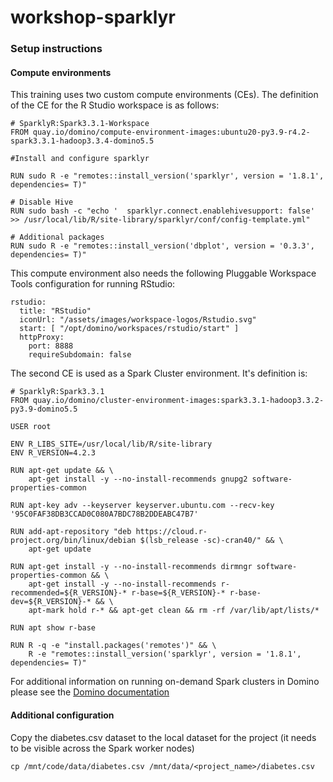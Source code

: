 # workshop-sparklyr

### Setup instructions

#### Compute environments

This training uses two custom compute environments (CEs). The definition of the CE for the R Studio workspace is as follows:

```
# SparklyR:Spark3.3.1-Workspace
FROM quay.io/domino/compute-environment-images:ubuntu20-py3.9-r4.2-spark3.3.1-hadoop3.3.4-domino5.5

#Install and configure sparklyr

RUN sudo R -e "remotes::install_version('sparklyr', version = '1.8.1', dependencies= T)"

# Disable Hive
RUN sudo bash -c "echo '  sparklyr.connect.enablehivesupport: false' >> /usr/local/lib/R/site-library/sparklyr/conf/config-template.yml"

# Additional packages
RUN sudo R -e "remotes::install_version('dbplot', version = '0.3.3', dependencies= T)"
```

This compute environment also needs the following Pluggable Workspace Tools configuration for running RStudio:

```
rstudio:
  title: "RStudio"
  iconUrl: "/assets/images/workspace-logos/Rstudio.svg"
  start: [ "/opt/domino/workspaces/rstudio/start" ]
  httpProxy:
    port: 8888
    requireSubdomain: false
```

The second CE is used as a Spark Cluster environment. It's definition is:

```
# SparklyR:Spark3.3.1
FROM quay.io/domino/cluster-environment-images:spark3.3.1-hadoop3.3.2-py3.9-domino5.5

USER root

ENV R_LIBS_SITE=/usr/local/lib/R/site-library
ENV R_VERSION=4.2.3

RUN apt-get update && \
    apt-get install -y --no-install-recommends gnupg2 software-properties-common

RUN apt-key adv --keyserver keyserver.ubuntu.com --recv-key '95C0FAF38DB3CCAD0C080A7BDC78B2DDEABC47B7'

RUN add-apt-repository "deb https://cloud.r-project.org/bin/linux/debian $(lsb_release -sc)-cran40/" && \
    apt-get update
    
RUN apt-get install -y --no-install-recommends dirmngr software-properties-common && \
    apt-get install -y --no-install-recommends r-recommended=${R_VERSION}-* r-base=${R_VERSION}-* r-base-dev=${R_VERSION}-* && \
    apt-mark hold r-* && apt-get clean && rm -rf /var/lib/apt/lists/*
    
RUN apt show r-base

RUN R -q -e "install.packages('remotes')" && \
    R -e "remotes::install_version('sparklyr', version = '1.8.1', dependencies= T)"
```
For additional information on running on-demand Spark clusters in Domino please see the [Domino documentation](https://docs.dominodatalab.com/en/latest/user_guide/482ec5/on-demand-spark/)

#### Additional configuration

Copy the diabetes.csv dataset to the local dataset for the project (it needs to be visible across the Spark worker nodes)

```
cp /mnt/code/data/diabetes.csv /mnt/data/<project_name>/diabetes.csv
```